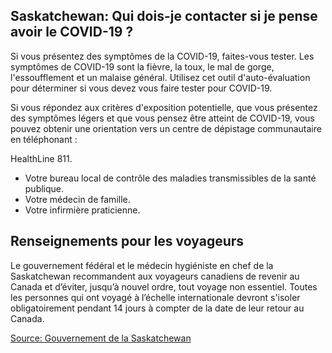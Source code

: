## Saskatchewan: Qui dois-je contacter si je pense avoir le COVID-19 ?

Si vous présentez des symptômes de la COVID-19, faites-vous tester. Les symptômes de COVID-19 sont la fièvre, la toux, le mal de gorge, l'essoufflement et un malaise général. Utilisez cet outil d'auto-évaluation pour déterminer si vous devez vous faire tester pour COVID-19.

Si vous répondez aux critères d'exposition potentielle, que vous présentez des symptômes légers et que vous pensez être atteint de COVID-19, vous pouvez obtenir une orientation vers un centre de dépistage communautaire en téléphonant :

HealthLine 811.
- Votre bureau local de contrôle des maladies transmissibles de la santé publique.
- Votre médecin de famille.
- Votre infirmière praticienne.

## Renseignements pour les voyageurs

Le gouvernement fédéral et le médecin hygiéniste en chef de la Saskatchewan recommandent aux voyageurs canadiens de revenir au Canada et d’éviter, jusqu’à nouvel ordre, tout voyage non essentiel. Toutes les personnes qui ont voyagé à l’échelle internationale devront s'isoler obligatoirement pendant 14 jours à compter de la date de leur retour au Canada.

[Source: Gouvernement de la Saskatchewan](https://www.saskatchewan.ca/government/health-care-administration-and-provider-resources/treatment-procedures-and-guidelines/emerging-public-health-issues/2019-novel-coronavirus/testing-information)
